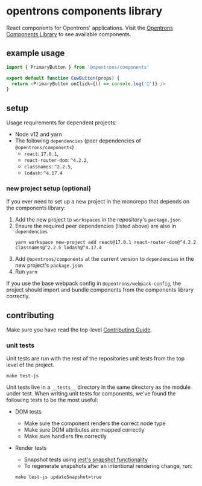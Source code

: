 # opentrons components library

React components for Opentrons' applications. Visit the [Opentrons Components Library][components-library] to see available components.

[components-library]: https://s3-us-west-2.amazonaws.com/opentrons-components/edge/index.html

## example usage

```javascript
import { PrimaryButton } from '@opentrons/components'

export default function CowButton(props) {
  return <PrimaryButton onClick={() => console.log('🐄')} />
}
```

## setup

Usage requirements for dependent projects:

- Node v12 and yarn
- The following `dependencies` (peer dependencies of `@opentrons/components`)
  - `react`: `17.0.1`,
  - `react-router-dom`: `^4.2.2`,
  - `classnames`: `^2.2.5`,
  - `lodash`: `^4.17.4`

### new project setup (optional)

If you ever need to set up a new project in the monorepo that depends on the components library:

1.  Add the new project to `workspaces` in the repository's `package.json`
2.  Ensure the required peer dependencies (listed above) are also in `dependencies`
    ```shell
    yarn workspace new-project add react@17.0.1 react-router-dom@^4.2.2 classnames@^2.2.5 lodash@^4.17.4
    ```
3.  Add `@opentrons/components` at the current version to `dependencies` in the new project's `package.json`
4.  Run `yarn`

If you use the base webpack config in `@opentrons/webpack-config`, the project should import and bundle components from the components library correctly.

## contributing

Make sure you have read the top-level [Contributing Guide][contributing].

### unit tests

Unit tests are run with the rest of the repositories unit tests from the top level of the project.

```shell
make test-js
```

Unit tests live in a `__tests__` directory in the same directory as the module under test. When writing unit tests for components, we've found the following tests to be the most useful:

- DOM tests
  - Make sure the component renders the correct node type
  - Make sure DOM attributes are mapped correctly
  - Make sure handlers fire correctly
- Render tests

  - Snapshot tests using [jest's snapshot functionality][jest-snapshots]
  - To regenerate snapshots after an intentional rendering change, run:

  ```shell
  make test-js updateSnapshot=true
  ```

[jest-snapshots]: https://facebook.github.io/jest/docs/en/snapshot-testing.html
[contributing]: ../CONTRIBUTING.md
